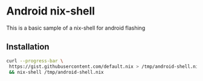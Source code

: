 # Android nix-shell
This is a basic sample of a nix-shell for android flashing

## Installation
```sh
curl --progress-bar \
 https://gist.githubusercontent.com/default.nix > /tmp/android-shell.nix \
 && nix-shell /tmp/android-shell.nix
```